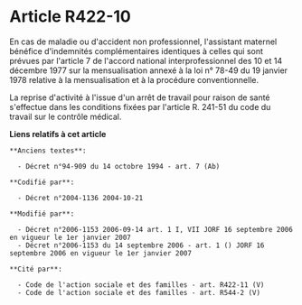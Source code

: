 # Article R422-10

En cas de maladie ou d'accident non professionnel, l'assistant maternel bénéfice d'indemnités complémentaires identiques à
celles qui sont prévues par l'article 7 de l'accord national interprofessionnel des 10 et 14 décembre 1977 sur la
mensualisation annexé à la loi n° 78-49 du 19 janvier 1978 relative à la mensualisation et à la procédure conventionnelle.

La reprise d'activité à l'issue d'un arrêt de travail pour raison de santé s'effectue dans les conditions fixées par
l'article R. 241-51 du code du travail sur le contrôle médical.

**Liens relatifs à cet article**

	**Anciens textes**:

	  - Décret n°94-909 du 14 octobre 1994 - art. 7 (Ab)

	**Codifié par**:

	  - Décret n°2004-1136 2004-10-21

	**Modifié par**:

	  - Décret n°2006-1153 2006-09-14 art. 1 I, VII JORF 16 septembre 2006 en vigueur le 1er janvier 2007
	  - Décret n°2006-1153 du 14 septembre 2006 - art. 1 () JORF 16 septembre 2006 en vigueur le 1er janvier 2007

	**Cité par**:

	  - Code de l'action sociale et des familles - art. R422-11 (V)
	  - Code de l'action sociale et des familles - art. R544-2 (V)
